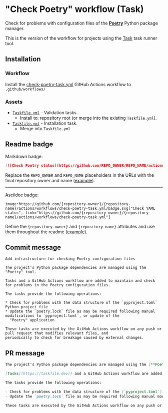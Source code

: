 # "Check Poetry" workflow (Task)

Check for problems with configuration files of the [**Poetry**](https://python-poetry.org/) Python package manager.

This is the version of the workflow for projects using the [Task](https://taskfile.dev/#/) task runner tool.

## Installation

### Workflow

Install the [check-poetry-task.yml](check-poetry-task.yml) GitHub Actions workflow to `.github/workflows/`

### Assets

- [`Taskfile.yml`](assets/check-poetry-task/Taskfile.yml) - Validation tasks.
  - Install to: repository root (or merge into the existing `Taskfile.yml`).
- [`Taskfile.yml`](assets/poetry-task/Taskfile.yml) - Installation task.
  - Merge into `Taskfile.yml`

## Readme badge

Markdown badge:

```markdown
[![Check Poetry status](https://github.com/REPO_OWNER/REPO_NAME/actions/workflows/check-poetry-task.yml/badge.svg)](https://github.com/REPO_OWNER/REPO_NAME/actions/workflows/check-poetry-task.yml)
```

Replace the `REPO_OWNER` and `REPO_NAME` placeholders in the URLs with the final repository owner and name ([example](https://raw.githubusercontent.com/arduino-libraries/ArduinoIoTCloud/master/README.md)).

---

Asciidoc badge:

```adoc
image:https://github.com/{repository-owner}/{repository-name}/actions/workflows/check-poetry-task.yml/badge.svg["Check YAML status", link="https://github.com/{repository-owner}/{repository-name}/actions/workflows/check-poetry-task.yml"]
```

Define the `{repository-owner}` and `{repository-name}` attributes and use them throughout the readme ([example](https://raw.githubusercontent.com/arduino-libraries/WiFiNINA/master/README.adoc)).

## Commit message

```
Add infrastructure for checking Poetry configuration files

The project's Python package dependencies are managed using the "Poetry" tool.

Tasks and a GitHub Actions workflow are added to maintain and check for problems in the Poetry configuration files.

The tasks provide the following operations:

* Check for problems with the data structure of the `pyproject.toml` Python project file
* Update the `poetry.lock` file as may be required following manual modifications to `pyproject.toml`, or update of the
  "Poetry" application

These tasks are executed by the GitHub Actions workflow on any push or pull request that modifies relevant files, and
periodically to check for breakage caused by external changes.
```

## PR message

```markdown
The project's Python package dependencies are managed using the [**Poetry**](https://python-poetry.org/) tool.

[Tasks](https://taskfile.dev/) and a GitHub Actions workflow are added to maintain and check for problems in the **Poetry** configuration files.

The tasks provide the following operations:

- Check for problems with the data structure of the [`pyproject.toml`](https://python-poetry.org/docs/pyproject/) Python project file
- Update the `poetry.lock` file as may be required following manual modifications to `pyproject.toml`, or update of the **Poetry** application

These tasks are executed by the GitHub Actions workflow on any push or pull request that modifies relevant files, and periodically to check for breakage caused by external changes.
```
